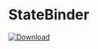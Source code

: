 # StateBinder

[ ![Download](https://api.bintray.com/packages/olegsheliakin/state-binder/state-binder/images/download.svg?version=1.0.0) ](https://bintray.com/olegsheliakin/state-binder/state-binder/1.0.0/link)
